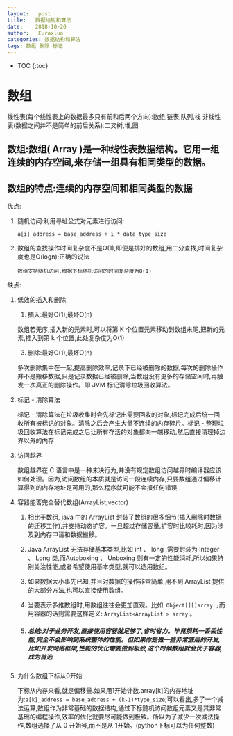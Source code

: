 ```yaml
---
layout:   post          
title:   数据结构和算法        
date:    2018-10-20      
author:   Euraxluo           
categories: 数据结构和算法
tags: 数组 删除 标记
---
```

* TOC
{:toc}


# 数组

线性表(每个线性表上的数据最多只有前和后两个方向):数组,链表,队列,栈
非线性表(数据之间并不是简单的前后关系):二叉树,堆,图



## 数组:数组( Array )是一种线性表数据结构。它用一组连续的内存空间,来存储一组具有相同类型的数据。



## 数组的特点:连续的内存空间和相同类型的数据



优点:



1. 随机访问:利用寻址公式对元素进行访问:

   `a[i]_address = base_address + i * data_type_size`

2. 数组的查找操作时间复杂度不是O(1),即便是排好的数组,用二分查找,时间复杂度也是O(logn);正确的说法

   `数组支持随机访问,根据下标随机访问的时间复杂度为O(1)`



缺点:



1. 低效的插入和删除

   1) 插入:最好O(1),最坏O(n)

   数组若无序,插入新的元素时,可以将第 K 个位置元素移动到数组末尾,把新的元素,插入到第 k 个位置,此处复杂度为O(1)

   3) 删除:最好O(1),最坏O(n)

   多次删除集中在一起,提高删除效率,记录下已经被删除的数据,每次的删除操作并不是搬移数据,只是记录数据已经被删除,当数组没有更多的存储空间时,再触发一次真正的删除操作。即 JVM 标记清除垃圾回收算法。



2. 标记 - 清除算法

   标记 - 清除算法在垃圾收集时会先标记出需要回收的对象,标记完成后统一回收所有被标记的对象。清除之后会产生大量不连续的内存碎片。标记 - 整理垃圾回收算法在标记完成之后让所有存活的对象都向一端移动,然后直接清理掉边界以外的内存



3. 访问越界

   数组越界在 C 语言中是一种未决行为,并没有规定数组访问越界时编译器应该如何处理。因为,访问数组的本质就是访问一段连续内存,只要数组通过偏移计算得到的内存地址是可用的,那么程序就可能不会报任何错误



4. 容器能否完全替代数组(ArrayList,vector)



   1. 相比于数组, java 中的 ArrayList 封装了数组的很多细节(插入删除时数据的迁移工作),并支持动态扩容。一旦超过存储容量,扩容时比较耗时,因为涉及到内存申请和数据搬移。



   2. Java ArrayList 无法存储基本类型,比如 int 、 long ,需要封装为 Integer 、 Long 类,而Autoboxing 、 Unboxing 则有一定的性能消耗,所以如果特别关注性能,或者希望使用基本类型,就可以选用数组。



   3. 如果数据大小事先已知,并且对数据的操作非常简单,用不到 ArrayList 提供的大部分方法,也可以直接使用数组。



   4. 当要表示多维数组时,用数组往往会更加直观。比如` Object[][]array ;`而用容器的话则需要这样定义: `ArrayList<ArrayList > array` 。



   5. ##### 总结:对于业务开发,直接使用容器就足够了,省时省力。毕竟损耗一丢丢性能,完全不会影响到系统整体的性能。但如果你是做一些非常底层的开发,比如开发网络框架,性能的优化需要做到极致,这个时候数组就会优于容器,成为首选



5. 为什么数组下标从0开始

   下标从内存来看,就是偏移量.如果用1开始计数.array[k]的内存地址为:`a[k]_address = base_address + (k-1)*type_size`;可以看出,多了一个减法运算,数组作为非常基础的数据结构,通过下标随机访问数组元素又是其非常基础的编程操作,效率的优化就要尽可能做到极致。所以为了减少一次减法操作,数组选择了从 0 开始号,而不是从 1开始。(python下标可以为任何整数)



